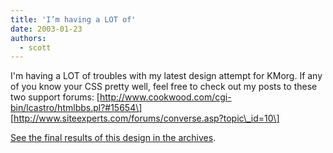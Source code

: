 ```yaml
---
title: 'I’m having a LOT of'
date: 2003-01-23
authors:
  - scott
---
```


I'm having a LOT of troubles with my latest design attempt for KMorg. If any of you know your CSS pretty well, feel free to check out my posts to these two support forums:
\[http://www.cookwood.com/cgi-bin/lcastro/htmlbbs.pl?#15654\]
\[http://www.siteexperts.com/forums/converse.asp?topic\_id=10\]

[See the final results of this design in the archives](http://spaceninja.com/site-archives/kmorg/v4/).
